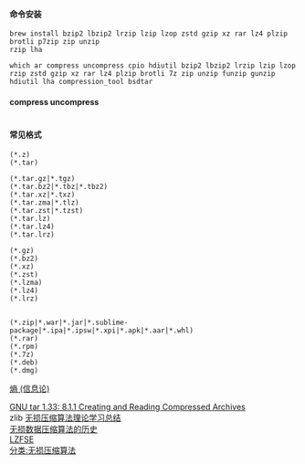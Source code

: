 #### 命令安装
```
brew install bzip2 lbzip2 lrzip lzip lzop zstd gzip xz rar lz4 plzip brotli p7zip zip unzip
rzip lha

which ar compress uncompress cpio hdiutil bzip2 lbzip2 lrzip lzip lzop rzip zstd gzip xz rar lz4 plzip brotli 7z zip unzip funzip gunzip hdiutil lha compression_tool bsdtar
```
#### compress uncompress
```
```

#### 常见格式
```
(*.z)
(*.tar)

(*.tar.gz|*.tgz)
(*.tar.bz2|*.tbz|*.tbz2)
(*.tar.xz|*.txz)
(*.tar.zma|*.tlz)
(*.tar.zst|*.tzst)
(*.tar.lz)
(*.tar.lz4)
(*.tar.lrz)

(*.gz)
(*.bz2)
(*.xz)
(*.zst)
(*.lzma)
(*.lz4)
(*.lrz)


(*.zip|*.war|*.jar|*.sublime-package|*.ipa|*.ipsw|*.xpi|*.apk|*.aar|*.whl)
(*.rar)
(*.rpm)
(*.7z)
(*.deb)
(*.dmg)
```

[熵 (信息论)](https://zh.wikipedia.org/wiki/%E7%86%B5_(%E4%BF%A1%E6%81%AF%E8%AE%BA))  

[GNU tar 1.33: 8.1.1 Creating and Reading Compressed Archives](https://www.gnu.org/software/tar/manual/html_node/gzip.html)  
zlib
[无损压缩算法理论学习总结](https://zhangbohun.github.io/2019/04/01/%E6%97%A0%E6%8D%9F%E5%8E%8B%E7%BC%A9%E7%AE%97%E6%B3%95%E7%90%86%E8%AE%BA%E5%AD%A6%E4%B9%A0%E6%80%BB%E7%BB%93/)  
[无损数据压缩算法的历史](https://web.archive.org/web/20170330045922/http://blog.jobbole.com/77247/)  
[LZFSE](https://zh.wikipedia.org/wiki/LZFSE)  
[分类:无损压缩算法](https://zh.wikipedia.org/wiki/Category:%E6%97%A0%E6%8D%9F%E5%8E%8B%E7%BC%A9%E7%AE%97%E6%B3%95)  